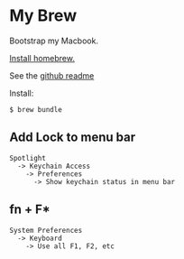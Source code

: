 # My Brew

Bootstrap my Macbook.

[Install homebrew.](http://brew.sh/)

See the [github readme](https://github.com/Homebrew/homebrew-bundle/blob/master/Readme.md)

Install:

```
$ brew bundle
```

## Add Lock to menu bar

```
Spotlight 
  -> Keychain Access 
    -> Preferences 
      -> Show keychain status in menu bar
```

## fn + F*

```
System Preferences
  -> Keyboard
    -> Use all F1, F2, etc
```